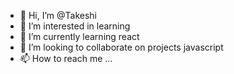 - 👋 Hi, I’m @Takeshi
- 👀 I’m interested in learning
- 🌱 I’m currently learning react
- 💞️ I’m looking to collaborate on projects javascript
- 📫 How to reach me ...

<!---
celestial-blink/celestial-blink is a ✨ special ✨ repository because its `README.md` (this file) appears on your GitHub profile.
You can click the Preview link to take a look at your changes.
--->

